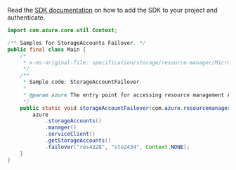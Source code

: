 Read the [SDK documentation](https://github.com/Azure/azure-sdk-for-java/blob/azure-resourcemanager_2.13.0/sdk/resourcemanager/azure-resourcemanager/README.md) on how to add the SDK to your project and authenticate.

```java
import com.azure.core.util.Context;

/** Samples for StorageAccounts Failover. */
public final class Main {
    /*
     * x-ms-original-file: specification/storage/resource-manager/Microsoft.Storage/stable/2021-08-01/examples/StorageAccountFailover.json
     */
    /**
     * Sample code: StorageAccountFailover.
     *
     * @param azure The entry point for accessing resource management APIs in Azure.
     */
    public static void storageAccountFailover(com.azure.resourcemanager.AzureResourceManager azure) {
        azure
            .storageAccounts()
            .manager()
            .serviceClient()
            .getStorageAccounts()
            .failover("res4228", "sto2434", Context.NONE);
    }
}
```
